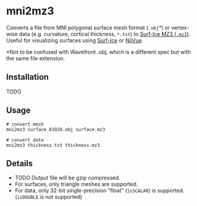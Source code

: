 # mni2mz3

Converts a file from MNI polygonal surface mesh format (`.obj`\*) or
vertex-wise data (e.g. curvature, cortical thickness, `*.txt`)
to [Surf-Ice MZ3 (`.mz3`)](https://github.com/neurolabusc/surf-ice/tree/master/mz3).
Useful for visualizing surfaces using [Surf-Ice](https://github.com/neurolabusc/surf-ice) or [NiiVue](https://github.com/niivue/niivue).

\*Not to be confused with Wavefront .obj, which is a different spec but with the same file extension.

## Installation

TODO

## Usage

```shell
# convert mesh
mni2mz3 surface_81920.obj surface.mz3

# convert data
mni2mz3 thickness.txt thickness.mz3
```

## Details

- TODO Output file will be gzip compressed.
- For surfaces, only triangle meshes are supported.
- For data, only 32-bit single-precision "float" (`isSCALAR`) is supported.
  (`isDOUBLE` is not supported)
